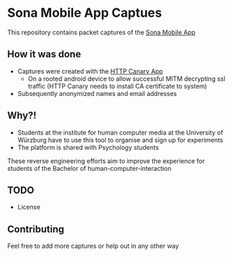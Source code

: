 # Sona Mobile App Captues

This repository contains packet captures of the [Sona Mobile App](https://play.google.com/store/apps/details?id=com.sona_systems.mobile)

## How it was done

* Captures were created with the [HTTP Canary App](https://play.google.com/store/apps/details?id=com.guoshi.httpcanary)
    * On a rooted android device to allow successful MITM decrypting ssl traffic (HTTP Canary needs to install CA certificate to system)
* Subsequently anonymized names and email addresses

## Why?!

* Students at the institute for human computer media at the University of Würzburg have to use this tool to organise and sign up for experiments
* The platform is shared with Psychology students

These reverse engineering efforts aim to improve the experience for students of the Bachelor of human-computer-interaction

## TODO

* License

## Contributing

Feel free to add more captures or help out in any other way
